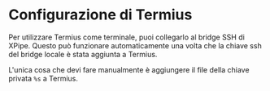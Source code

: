 # Configurazione di Termius

Per utilizzare Termius come terminale, puoi collegarlo al bridge SSH di XPipe. Questo può funzionare automaticamente una volta che la chiave ssh del bridge locale è stata aggiunta a Termius.

L'unica cosa che devi fare manualmente è aggiungere il file della chiave privata `%s` a Termius.